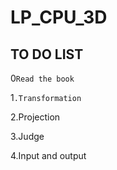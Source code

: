 # LP_CPU_3D

## TO DO LIST


0`Read the book`


1`.Transformation`

2.Projection

3.Judge

4.Input and output
